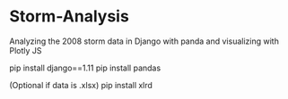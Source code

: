 # Storm-Analysis
Analyzing the 2008 storm data in Django with panda and visualizing with Plotly JS

pip install django==1.11
pip install pandas

(Optional if data is .xlsx)
pip install xlrd
